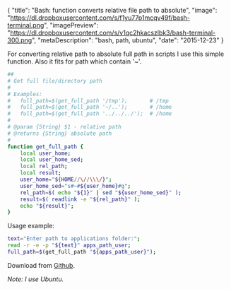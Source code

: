 {
    "title": "Bash: function converts relative file path to absolute",
    "image": "https://dl.dropboxusercontent.com/s/f1yu77p1mcqv49f/bash-terminal.png",
    "imagePreview": "https://dl.dropboxusercontent.com/s/v1qc2hkacszlbk3/bash-terminal-300.png",
    "metaDescription": "bash, path, ubuntu",
    "date": "2015-12-23"
}

<!-- preview -->

For converting relative path to absolute full path in scripts I use this simple function.
Also it fits for path which contain '~'.

<!-- /preview -->

``` bash
##
# Get full file/directory path
#
# Examples:
#   full_path=$(get_full_path '/tmp');       # /tmp
#   full_path=$(get_full_path '~/..');       # /home
#   full_path=$(get_full_path '../../../');  # /home
#
# @param {String} $1 - relative path
# @returns {String} absolute path
#
function get_full_path {
    local user_home;
    local user_home_sed;
    local rel_path;
    local result;
    user_home="${HOME//\//\\\/}";
    user_home_sed="s#~#${user_home}#g";
    rel_path=$( echo "${1}" | sed "${user_home_sed}" );
    result=$( readlink -e "${rel_path}" );
    echo "${result}";
}
```

Usage example:

``` bash
text="Enter path to applications folder:";
read -r -e -p "${text}" apps_path_user;
full_path=$(get_full_path "${apps_path_user}");
```

Download from [Github](https://gist.githubusercontent.com/antonfisher/fb8a9bdb4b9fc2d44134/raw/cc01888a29c874c181992085db42d812ce3acd9b/get_full_path.sh).

_Note: I use Ubuntu._
